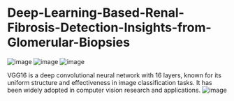 # Deep-Learning-Based-Renal-Fibrosis-Detection-Insights-from-Glomerular-Biopsies

![image](https://github.com/sivaprathish/Deep-Learning-Based-Renal-Fibrosis-Detection-Insights-from-Glomerular-Biopsies/assets/108066641/0846c43c-7945-48e8-a42d-256972c2bba1)
![image](https://github.com/sivaprathish/Deep-Learning-Based-Renal-Fibrosis-Detection-Insights-from-Glomerular-Biopsies/assets/108066641/49ba8191-a296-4bb8-835b-474da114df92)
![image](https://github.com/sivaprathish/Deep-Learning-Based-Renal-Fibrosis-Detection-Insights-from-Glomerular-Biopsies/assets/108066641/22e3817b-4e06-4355-a765-371b26b3cbce)

VGG16 is a deep convolutional neural network with 16 layers, known for its uniform structure and effectiveness in image classification tasks. It has been widely adopted in computer vision research and applications.
![image](https://github.com/sivaprathish/Deep-Learning-Based-Renal-Fibrosis-Detection-Insights-from-Glomerular-Biopsies/assets/108066641/7134420c-ffa6-43d4-9f7f-723b55c356d2)

